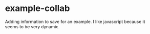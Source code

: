 # example-collab
Adding information to save for an example.  I like javascript because it seems to be very dynamic.